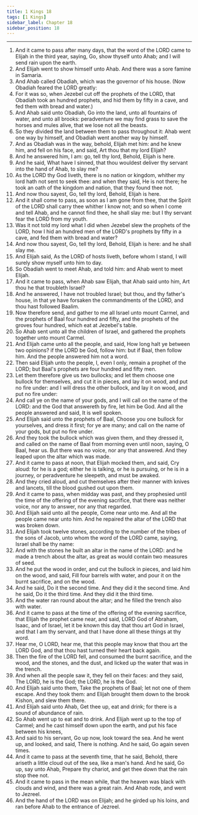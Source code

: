```yaml
---
title: 1 Kings 18
tags: [1 Kings]
sidebar_label: Chapter 18
sidebar_position: 18
---
```


---
1. And it came to pass after many days, that the word of the LORD came to Elijah in the third year, saying, Go, show thyself unto Ahab; and I will send rain upon the earth.
2. And Elijah went to show himself unto Ahab. And there was a sore famine in Samaria.
3. And Ahab called Obadiah, which was the governor of his house. (Now Obadiah feared the LORD greatly:
4. For it was so, when Jezebel cut off the prophets of the LORD, that Obadiah took an hundred prophets, and hid them by fifty in a cave, and fed them with bread and water.)
5. And Ahab said unto Obadiah, Go into the land, unto all fountains of water, and unto all brooks: peradventure we may find grass to save the horses and mules alive, that we lose not all the beasts.
6. So they divided the land between them to pass throughout it: Ahab went one way by himself, and Obadiah went another way by himself.
7. And as Obadiah was in the way, behold, Elijah met him: and he knew him, and fell on his face, and said, Art thou that my lord Elijah?
8. And he answered him, I am: go, tell thy lord, Behold, Elijah is here.
9. And he said, What have I sinned, that thou wouldest deliver thy servant into the hand of Ahab, to slay me?
10. As the LORD thy God liveth, there is no nation or kingdom, whither my lord hath not sent to seek thee: and when they said, He is not there; he took an oath of the kingdom and nation, that they found thee not.
11. And now thou sayest, Go, tell thy lord, Behold, Elijah is here.
12. And it shall come to pass, as soon as I am gone from thee, that the Spirit of the LORD shall carry thee whither I know not; and so when I come and tell Ahab, and he cannot find thee, he shall slay me: but I thy servant fear the LORD from my youth.
13. Was it not told my lord what I did when Jezebel slew the prophets of the LORD, how I hid an hundred men of the LORD's prophets by fifty in a cave, and fed them with bread and water?
14. And now thou sayest, Go, tell thy lord, Behold, Elijah is here: and he shall slay me.
15. And Elijah said, As the LORD of hosts liveth, before whom I stand, I will surely show myself unto him to day.
16. So Obadiah went to meet Ahab, and told him: and Ahab went to meet Elijah.
17. And it came to pass, when Ahab saw Elijah, that Ahab said unto him, Art thou he that troubleth Israel?
18. And he answered, I have not troubled Israel; but thou, and thy father's house, in that ye have forsaken the commandments of the LORD, and thou hast followed Baalim.
19. Now therefore send, and gather to me all Israel unto mount Carmel, and the prophets of Baal four hundred and fifty, and the prophets of the groves four hundred, which eat at Jezebel's table.
20. So Ahab sent unto all the children of Israel, and gathered the prophets together unto mount Carmel.
21. And Elijah came unto all the people, and said, How long halt ye between two opinions? if the LORD be God, follow him: but if Baal, then follow him. And the people answered him not a word.
22. Then said Elijah unto the people, I, even I only, remain a prophet of the LORD; but Baal's prophets are four hundred and fifty men.
23. Let them therefore give us two bullocks; and let them choose one bullock for themselves, and cut it in pieces, and lay it on wood, and put no fire under: and I will dress the other bullock, and lay it on wood, and put no fire under:
24. And call ye on the name of your gods, and I will call on the name of the LORD: and the God that answereth by fire, let him be God. And all the people answered and said, It is well spoken.
25. And Elijah said unto the prophets of Baal, Choose you one bullock for yourselves, and dress it first; for ye are many; and call on the name of your gods, but put no fire under.
26. And they took the bullock which was given them, and they dressed it, and called on the name of Baal from morning even until noon, saying, O Baal, hear us. But there was no voice, nor any that answered. And they leaped upon the altar which was made.
27. And it came to pass at noon, that Elijah mocked them, and said, Cry aloud: for he is a god; either he is talking, or he is pursuing, or he is in a journey, or peradventure he sleepeth, and must be awaked.
28. And they cried aloud, and cut themselves after their manner with knives and lancets, till the blood gushed out upon them.
29. And it came to pass, when midday was past, and they prophesied until the time of the offering of the evening sacrifice, that there was neither voice, nor any to answer, nor any that regarded.
30. And Elijah said unto all the people, Come near unto me. And all the people came near unto him. And he repaired the altar of the LORD that was broken down.
31. And Elijah took twelve stones, according to the number of the tribes of the sons of Jacob, unto whom the word of the LORD came, saying, Israel shall be thy name:
32. And with the stones he built an altar in the name of the LORD: and he made a trench about the altar, as great as would contain two measures of seed.
33. And he put the wood in order, and cut the bullock in pieces, and laid him on the wood, and said, Fill four barrels with water, and pour it on the burnt sacrifice, and on the wood.
34. And he said, Do it the second time. And they did it the second time. And he said, Do it the third time. And they did it the third time.
35. And the water ran round about the altar; and he filled the trench also with water.
36. And it came to pass at the time of the offering of the evening sacrifice, that Elijah the prophet came near, and said, LORD God of Abraham, Isaac, and of Israel, let it be known this day that thou art God in Israel, and that I am thy servant, and that I have done all these things at thy word.
37. Hear me, O LORD, hear me, that this people may know that thou art the LORD God, and that thou hast turned their heart back again.
38. Then the fire of the LORD fell, and consumed the burnt sacrifice, and the wood, and the stones, and the dust, and licked up the water that was in the trench.
39. And when all the people saw it, they fell on their faces: and they said, The LORD, he is the God; the LORD, he is the God.
40. And Elijah said unto them, Take the prophets of Baal; let not one of them escape. And they took them: and Elijah brought them down to the brook Kishon, and slew them there.
41. And Elijah said unto Ahab, Get thee up, eat and drink; for there is a sound of abundance of rain.
42. So Ahab went up to eat and to drink. And Elijah went up to the top of Carmel; and he cast himself down upon the earth, and put his face between his knees,
43. And said to his servant, Go up now, look toward the sea. And he went up, and looked, and said, There is nothing. And he said, Go again seven times.
44. And it came to pass at the seventh time, that he said, Behold, there ariseth a little cloud out of the sea, like a man's hand. And he said, Go up, say unto Ahab, Prepare thy chariot, and get thee down that the rain stop thee not.
45. And it came to pass in the mean while, that the heaven was black with clouds and wind, and there was a great rain. And Ahab rode, and went to Jezreel.
46. And the hand of the LORD was on Elijah; and he girded up his loins, and ran before Ahab to the entrance of Jezreel.